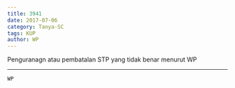 ```yaml
---
title: 3941
date: 2017-07-06
category: Tanya-SC
tags: KUP
author: WP
---
```


Penguranagn atau pembatalan STP yang tidak benar menurut WP

---



`WP`
